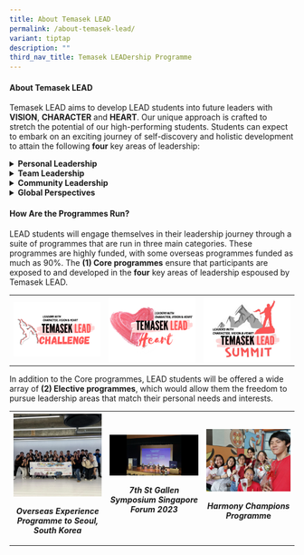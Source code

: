 ```yaml
---
title: About Temasek LEAD
permalink: /about-temasek-lead/
variant: tiptap
description: ""
third_nav_title: Temasek LEADership Programme
---
```

<h4><strong>About Temasek LEAD</strong></h4>
<p>Temasek LEAD aims to develop LEAD students into future leaders with <strong>VISION</strong>, <strong>CHARACTER</strong> and <strong>HEART</strong>.
Our unique approach is crafted to stretch the potential of our high-performing
students. Students can expect to embark on an exciting journey of self-discovery
and holistic development to attain the following <strong>four</strong> key
areas of leadership:</p>
<div data-type="detailGroup" class="isomer-accordion-group isomer-accordion isomer-accordion-white">
<details class="isomer-details">
<summary><strong>Personal Leadership</strong>
</summary>
<div data-type="detailsContent" class="isomer-details-content">
<p>LEAD students will be developed to become effective leaders by raising
their self-awareness, helping them understand their leadership profile
and providing them with opportunities to lead from their strengths. Students
will be provided opportunities to learn essential skills such as effective
communication, planning and organising, problem solving, decision making
and situational adaptability.</p>
<p></p>
<table style="minWidth: 75px">
<colgroup>
<col>
<col>
<col>
</colgroup>
<tbody>
<tr>
<th rowspan="1" colspan="1">
<div class="isomer-image-wrapper">
<img style="width: 100%" height="auto" width="100%" alt="" src="/images/Events/Temasek LEAD/Professional_Development_Workshops.png">
</div>
<p><em>Professional Development Workshops</em>
</p>
</th>
<th rowspan="1" colspan="1">
<div class="isomer-image-wrapper">
<img style="width: 100%" height="auto" width="100%" alt="" src="/images/Events/Temasek LEAD/Leadership_Development_Workshops.png">
</div>
<p><em>Leadership Development Workshops</em>
</p>
</th>
<th rowspan="1" colspan="1">
<div class="isomer-image-wrapper">
<img style="width: 100%" height="auto" width="100%" alt="" src="/images/Events/Temasek LEAD/Mentorship_Programmes.jpg">
</div>
<p><em>Mentorship Programmes</em>
</p>
</th>
</tr>
</tbody>
</table>
</div>
</details>
</div>
<div data-type="detailGroup" class="isomer-accordion-group isomer-accordion isomer-accordion-white">
<details class="isomer-details">
<summary><strong>Team Leadership</strong>
</summary>
<div data-type="detailsContent" class="isomer-details-content">
<p>LEAD students will be offered practice and experiential platforms to lead
in challenging situations. They will acquire skills to organise teams,
strengthen their awareness of teamwork and group dynamics, develop team
resilience, conflict management and negotiation skills, emotional intelligence,
and collaboration strategies. Exciting outdoor adventure programmes, including
caving and white water rafting in various countries, will dev elop their
capabilities to overcome team challenges.</p>
<p></p>
<table style="minWidth: 75px">
<colgroup>
<col>
<col>
<col>
</colgroup>
<tbody>
<tr>
<th rowspan="1" colspan="1">
<div class="isomer-image-wrapper">
<img style="width: 100%" height="auto" width="100%" alt="" src="/images/Events/Temasek LEAD/Overseas_Adventure_Trips.jpg">
</div>
<p><em>Overseas Adventure Trips</em>
</p>
</th>
<th rowspan="1" colspan="1">
<div class="isomer-image-wrapper">
<img style="width: 100%" height="auto" width="100%" alt="" src="/images/Events/Temasek LEAD/Adventure_Learning_Expeditions.jpg">
</div>
<p><em>Adventure Learning Expeditions</em>
</p>
</th>
<th rowspan="1" colspan="1">
<div class="isomer-image-wrapper">
<img style="width: 100%" height="auto" width="100%" alt="" src="/images/Events/Temasek LEAD/Team_Building_Workshops.jpg">
</div>
<p><em>Team Building Workshops</em>
</p>
</th>
</tr>
</tbody>
</table>
</div>
</details>
</div>
<div data-type="detailGroup" class="isomer-accordion-group isomer-accordion isomer-accordion-white">
<details class="isomer-details">
<summary><strong>Community Leadership</strong>
</summary>
<div data-type="detailsContent" class="isomer-details-content">
<p>LEAD students are given platforms to be actively engaged in leading service
learning initiatives, both locally and overseas. The programme aims to
groom compassionate leaders with a heart for others, who think beyond themselves
and their immediate teams, to be socially responsible citizens, and to
serve and care for their community.</p>
<p></p>
<table style="minWidth: 75px">
<colgroup>
<col>
<col>
<col>
</colgroup>
<tbody>
<tr>
<th rowspan="1" colspan="1">
<div class="isomer-image-wrapper">
<img style="width: 100%" height="auto" width="100%" alt="" src="/images/Events/Temasek LEAD/Overseas_Community_Leadership_Projects.jpg">
</div>
<p><em>Overseas Community Leadership Projects</em>
</p>
</th>
<th rowspan="1" colspan="1">
<div class="isomer-image-wrapper">
<img style="width: 100%" height="auto" width="100%" alt="" src="/images/Events/Temasek LEAD/Community_Outreach_in_Singapore.jpg">
</div>
<p><em>Community Outreach in Singapore</em>
</p>
</th>
<th rowspan="1" colspan="1">
<div class="isomer-image-wrapper">
<img style="width: 100%" height="auto" width="100%" alt="" src="/images/Events/Temasek LEAD/Self_initiated_Community_Events.jpg">
</div>
<p><em>Self-initiated Community Events</em>
</p>
</th>
</tr>
</tbody>
</table>
</div>
</details>
</div>
<div data-type="detailGroup" class="isomer-accordion-group isomer-accordion isomer-accordion-white">
<details class="isomer-details">
<summary><strong>Global Perspectives</strong>
</summary>
<div data-type="detailsContent" class="isomer-details-content">
<p>Finally, LEAD students are provided opportunities to engage global and
local government agencies, non-governmental organisations, industries,
and educational institutions. They will develop 21st century competencies,
such as critical and inventive thinking, global awareness and cross-cultural
skills, change readiness, and an enterprising spirit; and be groomed to
be adaptable future-oriented leaders. LEAD students can look forward to
participating in immersive and intellectual symposiums such as those organised
by the United Nations, local and overseas universities and agencies, as
well as engagements with government officials, industry and thought leaders,
and exchanges with peers across the world.</p>
<p></p>
<table style="minWidth: 75px">
<colgroup>
<col>
<col>
<col>
</colgroup>
<tbody>
<tr>
<th rowspan="1" colspan="1">
<div class="isomer-image-wrapper">
<img style="width: 100%" height="auto" width="100%" alt="" src="/images/Events/Temasek LEAD/Local_Forums.png">
</div>
<p><em>Local Forums</em>
</p>
</th>
<th rowspan="1" colspan="1">
<div class="isomer-image-wrapper">
<img style="width: 100%" height="auto" width="100%" alt="" src="/images/Events/Temasek LEAD/Overseas_Conferences.jpg">
</div>
<p><em>Overseas Conferences</em>
</p>
</th>
<th rowspan="1" colspan="1">
<div class="isomer-image-wrapper">
<img style="width: 100%" height="auto" width="100%" alt="" src="/images/Events/Temasek LEAD/Overseas_Exchange_Programmes.jpg">
</div>
<p><em>Overseas Exchange Programmes</em>
</p>
</th>
</tr>
</tbody>
</table>
</div>
</details>
</div>
<h4><strong>How Are the Programmes Run?</strong></h4>
<p>LEAD students will engage themselves in their leadership journey through
a suite of programmes that are run in three main categories. These programmes
are highly funded, with some overseas programmes funded as much as 90%.
The&nbsp;<strong>(1) Core programmes</strong>&nbsp;ensure that participants
are exposed to and developed in the <strong>four</strong> key areas of leadership
espoused by Temasek LEAD.&nbsp;&nbsp;</p>
<table style="minWidth: 75px">
<colgroup>
<col>
<col>
<col>
</colgroup>
<tbody>
<tr>
<th rowspan="1" colspan="1">
<div class="isomer-image-wrapper">
<img style="width: 100%" height="auto" width="100%" alt="" src="/images/Events/Temasek LEAD/Temasek_LEAD_Challenge_Logo_1.png">
</div>
</th>
<th rowspan="1" colspan="1">
<div class="isomer-image-wrapper">
<img style="width: 100%" height="auto" width="100%" alt="" src="/images/Events/Temasek LEAD/LEAD_Heart.png">
</div>
</th>
<th rowspan="1" colspan="1">
<div class="isomer-image-wrapper">
<img style="width: 100%" height="auto" width="100%" alt="" src="/images/Events/Temasek LEAD/LEAD_Summit.png">
</div>
</th>
</tr>
</tbody>
</table>
<p>In addition to the Core programmes, LEAD students will be offered a wide
array of&nbsp;<strong>(2) Elective programmes</strong>, which would allow
them the freedom to pursue leadership areas that match their personal needs
and interests.</p>
<table style="minWidth: 75px">
<colgroup>
<col>
<col>
<col>
</colgroup>
<tbody>
<tr>
<th rowspan="1" colspan="1">
<div class="isomer-image-wrapper">
<img style="width: 100%" height="auto" width="100%" alt="" src="/images/Events/Temasek LEAD/Overseas_Experience_Programme_to_Seoul__South_Korea.png">
</div>
<p><em>Overseas Experience Programme to Seoul, South Korea</em>
</p>
</th>
<th rowspan="1" colspan="1">
<div class="isomer-image-wrapper">
<img style="width: 100%" height="auto" width="100%" alt="" src="/images/Events/Temasek LEAD/7th_St_Gallen_Symposium_Singapore_Forum_2023.png">
</div>
<p><em>7th St Gallen Symposium Singapore Forum 2023</em>
</p>
</th>
<th rowspan="1" colspan="1">
<div class="isomer-image-wrapper">
<img style="width: 100%" height="auto" width="100%" alt="" src="/images/Events/Temasek LEAD/Harmony_Champions_Programme.png">
</div>
<p><em>Harmony Champions Programm</em>e</p>
</th>
</tr>
</tbody>
</table>
<p></p>